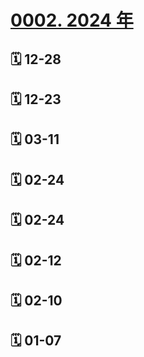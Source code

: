 # [0002. 2024 年](https://github.com/Tdahuyou/TNotes.footprints/tree/main/notes/0002.%202024%20%E5%B9%B4)

## 🗓 12-28

<Footprints :times="[2024, 12, 28]">
  <template #text-area>
    <p>📚 《女人的胜利》余华</p>
    <p>✍️ 书摘</p>
    <p>男人最喜欢发誓，他们的誓言和狗叫没什么两样，你不要相信。</p>
    <p>垂头丧气、气势汹汹。</p>
    <p>女人的胜利</p>
    <p>老婆发现老公外遇，最后在小三面前跟老公接吻宣告胜利。</p>
    <p>老婆结婚后疏远自己的圈子，几乎完全融入了老公的圈子，遇到了不公的待遇时非常被动。</p>
    <p>蹦蹦跳跳的游戏</p>
    <p>一位母亲在她的孩子快要嗝屁前，是如何陪伴她的孩子的。</p>
  </template>
</Footprints>

## 🗓 12-23

<Footprints :times="[2024, 12, 23, 8, 14]">
  <template #text-area>
    <p>地铁</p>
    <p>围城</p>
    <p>里面的人想出来</p>
    <p>外面的人想进去</p>
  </template>
</Footprints>

## 🗓 03-11

<Footprints :times="[2024, 3, 11, 22, 25]">
  <template #text-area>
    <p>第一次在派出所吃烧烤</p>
    <p>听朋友说是她的朋友因网恋被骗 💰</p>
    <p>在走申请立案的流程</p>
  </template>
  <template #image-list="{ openModal }">
    <img src="https://cdn.jsdelivr.net/gh/Tdahuyou/imgs@main/2025-01-12-17-44-46.png" @click="openModal(0)"/>
    <img src="https://cdn.jsdelivr.net/gh/Tdahuyou/imgs@main/2025-01-12-17-44-58.png" @click="openModal(1)"/>
    <img src="https://cdn.jsdelivr.net/gh/Tdahuyou/imgs@main/2025-01-12-17-45-04.png" @click="openModal(2)"/>
  </template>
</Footprints>

## 🗓 02-24

<Footprints :times="[2024, 2, 24, 16, 29]">
  <template #text-area>
    <p>绝育 end ～</p>
  </template>
  <template #image-list="{ openModal }">
    <img src="https://cdn.jsdelivr.net/gh/Tdahuyou/imgs@main/2025-01-12-18-08-57.png" @click="openModal(0)"/>
  </template>
  <template #other-info>元宵节</template>
</Footprints>

## 🗓 02-24

<Footprints :times="[2024, 2, 24, 12, 12]">
  <template #text-area>
    <p>开始绝育</p>
  </template>
  <template #image-list="{ openModal }">
    <img src="https://cdn.jsdelivr.net/gh/Tdahuyou/imgs@main/2025-01-12-19-18-09.png" @click="openModal(0)"/>
  </template>
  <template #other-info>元宵节</template>
</Footprints>

## 🗓 02-12

<Footprints :times="[2024, 2, 12, 0, 17]">
  <template #text-area>
    <p>医生建议年后做绝育</p>
    <p>担心的事还是发生了</p>
    <p>过年回家期间发情了</p>
    <p>爬着走</p>
    <p>撅屁股</p>
    <p>满地打滚</p>
    <p>到处乱蹭</p>
    <p>半夜唱 k</p>
    <p>…</p>
    <p>所有症状全都对上了（好在目前还没有乱尿）</p>
    <p>搜如何缓解猫咪发情时的痛苦，正在学习按摩手法中…</p>
  </template>
  <template #image-list="{ openModal }">
    <img src="https://cdn.jsdelivr.net/gh/Tdahuyou/imgs@main/2025-01-12-19-18-50.png" @click="openModal(0)"/>
    <img src="https://cdn.jsdelivr.net/gh/Tdahuyou/imgs@main/2025-01-12-19-18-54.png" @click="openModal(1)"/>
    <img src="https://cdn.jsdelivr.net/gh/Tdahuyou/imgs@main/2025-01-12-19-18-59.png" @click="openModal(2)"/>
  </template>
  <template #other-info>大年初三</template>
</Footprints>

## 🗓 02-10

<Footprints :times="[2024, 2, 10, 23, 37]">
  <template #text-area>
    <p>新年第一部电影</p>
    <p>还行</p>
  </template>
  <template #image-list="{ openModal }">
    <img src="https://cdn.jsdelivr.net/gh/Tdahuyou/imgs@main/2025-01-12-19-20-04.png" @click="openModal(0)"/>
  </template>
  <template #other-info>大年初一</template>
</Footprints>

## 🗓 01-07

<Footprints :times="[2024, 1, 7, 1, 15]">
  <template #text-area>
    <p>在监控室待了一上午，回家后逮着 week 就是一顿胖揍！！！（当然，揍完还是得猫条伺候）</p>
    <p>搬到新家的这俩月里，已经丢了两条命了。如果猫有九条命的话，你还剩七条命，好好利用哈！</p>
    <p>第一次从室友的飘窗装出去，差点儿从五楼掉下去。找到你时，正躲在空调外机的夹缝里边，也不知道恐高的我是怎么把你给捞回来的。</p>
    <p>这次快递员上门取件，开门取个件的功夫，又溜没影儿了。上网搜了搜小区丢猫成功找回的案例，发现基本都没法找回来，想着大概率是没戏了。。。多亏了邻居奶奶、门卫大叔、监控室阿姨协助。要不然知乎上的描述可能就是你接下来的生活写照。</p>
    <p>—— week 挨揍 の 一天</p>
  </template>
  <template #image-list="{ openModal }">
    <img src="https://cdn.jsdelivr.net/gh/Tdahuyou/imgs@main/2025-01-12-19-21-09.png" @click="openModal(0)"/>
    <img src="https://cdn.jsdelivr.net/gh/Tdahuyou/imgs@main/2025-01-12-19-21-14.png" @click="openModal(1)"/>
    <img src="https://cdn.jsdelivr.net/gh/Tdahuyou/imgs@main/2025-01-12-19-21-17.png" @click="openModal(2)"/>
    <img src="https://cdn.jsdelivr.net/gh/Tdahuyou/imgs@main/2025-01-12-19-21-22.png" @click="openModal(3)"/>
    <img src="https://cdn.jsdelivr.net/gh/Tdahuyou/imgs@main/2025-01-12-19-21-26.png" @click="openModal(4)"/>
    <img src="https://cdn.jsdelivr.net/gh/Tdahuyou/imgs@main/2025-01-12-19-21-31.png" @click="openModal(5)"/>
    <img src="https://cdn.jsdelivr.net/gh/Tdahuyou/imgs@main/2025-01-12-19-21-34.png" @click="openModal(6)"/>
    <img src="https://cdn.jsdelivr.net/gh/Tdahuyou/imgs@main/2025-01-12-19-21-38.png" @click="openModal(7)"/>
  </template>
</Footprints>
